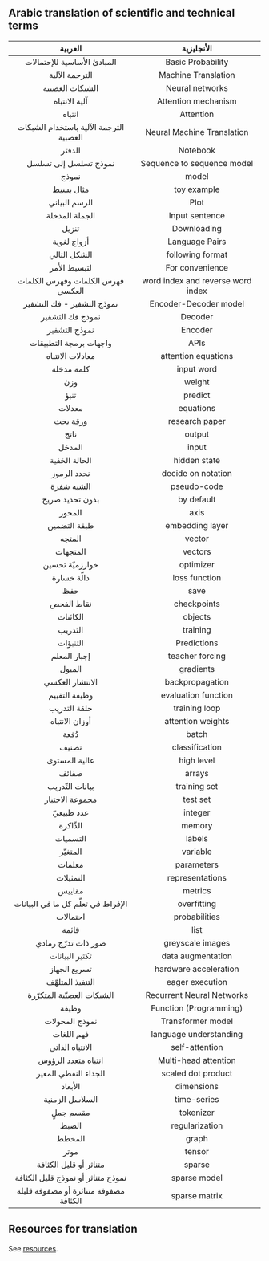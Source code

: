 ## Arabic translation of scientific and technical terms 

| العربية  |  الأنجليزية  |
|:---:|:---:|
| المبادئ الأساسية للإحتمالات | Basic Probability |
| الترجمة الآلية | Machine Translation   |
| الشبكات العصبية | Neural networks   |
| آلية الانتباه| Attention mechanism |
| انتباه | Attention | 
| الترجمة الآلية باستخدام الشبكات العصبية | Neural Machine Translation |
| الدفتر | Notebook |
|نموذج تسلسل إلى تسلسل  | Sequence to sequence model |
| نموذج | model |
| مثال بسيط | toy example |
|  الرسم البياني | Plot |
| الجملة المدخلة | Input sentence |
| تنزيل | Downloading |
| أزواج لغوية | Language Pairs  |
| الشكل التالي | following format  |
| لتبسيط الأمر | For convenience |
| فهرس الكلمات وفهرس الكلمات العكسي | word index and reverse word index|
| نموذج التشفير - فك التشفير | Encoder-Decoder model |
| نموذج فك التشفير | Decoder |
| نموذج التشفير | Encoder |
| واجهات برمجة التطبيقات | APIs |
| معادلات الانتباه | attention equations |
| كلمة مدخلة  | input word |
| وزن | weight|
| تنبؤ | predict |
| معدلات | equations |
| ورقة بحث | research paper |
| ناتج | output |
| المدخل | input | 
| الحالة الخفية | hidden state |
| نحدد الرموز | decide on notation |
| الشبه شفرة | pseudo-code |
| بدون تحديد صريح| by default |
| المحور | axis |
| طبقة التضمين | embedding layer |
| المتجه  | vector |
| المتجهات | vectors |
| خوارزميّة تحسين | optimizer  |
| دالّة خسارة | loss function |
| حفظ | save | 
| نقاط الفحص  | checkpoints |
| الكائنات | objects |
| التدريب |training  |
| التنبؤات | Predictions |
| إجبار المعلم | teacher forcing  |
| الميول| gradients | 
| الانتشار العكسي | backpropagation |
| وظيفة التقييم | evaluation function | 
| حلقة التدريب | training loop |
| أوزان الانتباه | attention weights |
| دُفعة | batch |
| تصنيف | classification |
| عالية المستوى  | high level | 
| صفائف | arrays | 
| بيانات التّدريب | training set | 
| مجموعة الاختبار  | test set | 
| عدد طبيعيّ | integer | 
| الذّاكرة| memory |
| التسميات | labels| 
| المتغيّر  | variable | 
| معلمات| parameters | 
| التمثيلات | representations | 
| مقاييس | metrics | 
| الإفراط في تعلّم كل ما في البيانات | overfitting |
| احتمالات | probabilities |
| قائمة  | list |
| صور ذات تدرّج رمادي  | greyscale images |
| تكثير البيانات | data augmentation |
| تسريع الجهاز | hardware acceleration |
| التنفيذ المتلهّف | eager execution |
| الشبكات العصبّية المتكرّرة | Recurrent Neural Networks |
| وظيفة | Function (Programming) |
| نموذج المحولات | Transformer model |
| فهم اللغات | language understanding |
| الانتباه الذاتي | self-attention |
| انتباه متعدد الرؤوس | Multi-head attention |
| الجداء النقطي المعير | scaled dot product |
| الأبعاد | dimensions | 
| السلاسل الزمنية| time-series | 
| مقسم جملٍ | tokenizer |
| الضبط| regularization |
| المخطط | graph | 
| موتر | tensor |
| متناثر أو قليل الكثافة | sparse |
| نموذج متناثر أو نموذج قليل الكثافة | sparse model |
| مصفوفة متناثرة أو مصفوفة قليلة الكثافة | sparse matrix |

## Resources for translation 
See [resources](./resources.md). 
